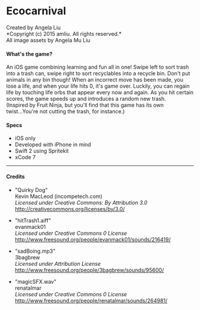 # Ecocarnival

<p>
Created by Angela Liu <br />
*Copyright (c) 2015 amliu. All rights reserved.*<br />
All image assets by Angela Mu Liu
</p>

#### What's the game?
<p>
    An iOS game combining learning and fun all in one! Swipe left to sort trash into a trash can, swipe right to sort recyclables into a recycle bin. Don't put animals in any bin though! When an incorrect move has been made, you lose a life, and when your life hits 0, it's game over. Luckily, you can regain life by touching life orbs that appear every now and again. As you hit certain scores, the game speeds up and introduces a random new trash.
    <br />
    (Inspired by Fruit Ninja, but you'll find that this game has its own twist...You're not cutting the trash, for instance.)
</p>

#### Specs
+ iOS only
+ Developed with iPhone in mind
+ Swift 2 using Spritekit
+ xCode 7


***

#### Credits

+ "Quirky Dog" <br />
Kevin MacLeod (incompetech.com) <br />
*Licensed under Creative Commons: By Attribution 3.0* <br />
http://creativecommons.org/licenses/by/3.0/

+ "hitTrash1.aiff" <br />
evanmack01 <br />
*Licensed under Creative Commons 0 License* <br />
http://www.freesound.org/people/evanmack01/sounds/216419/

+ "sadBoing.mp3" <br />
3bagbrew <br />
*Licensed under Attribution License* <br />
http://www.freesound.org/people/3bagbrew/sounds/95600/

+ "magicSFX.wav" <br />
renatalmar <br />
*Licensed under Creative Commons 0 License* <br />
http://www.freesound.org/people/renatalmar/sounds/264981/